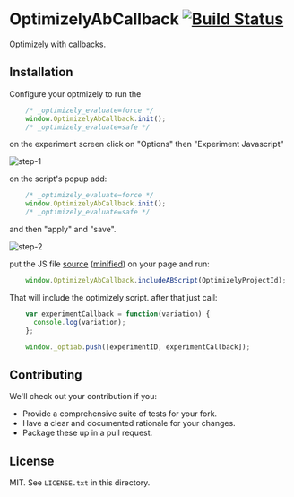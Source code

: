 # OptimizelyAbCallback [![Build Status](https://travis-ci.org/guilhermef/optimizely-ab-callback.svg?branch=master)](https://travis-ci.org/guilhermef/optimizely-ab-callback)

Optimizely with callbacks.

## Installation

Configure your optmizely to run the

```JavaScript
    /* _optimizely_evaluate=force */
    window.OptimizelyAbCallback.init();
    /* _optimizely_evaluate=safe */
```

on the experiment screen click on "Options" then "Experiment Javascript"

![step-1](/../master/docs/step-1.png?raw=true "step-1")

on the script's popup add:
```JavaScript
    /* _optimizely_evaluate=force */
    window.OptimizelyAbCallback.init();
    /* _optimizely_evaluate=safe */
```

and then "apply" and "save".

![step-2](/../master/docs/step-2.png?raw=true "step-2")

put the JS file [source](../master/dist/OptimizelyAbCallback.js) ([minified](../master/dist/OptimizelyAbCallback.min.js)) on your page and run:

```JavaScript
    window.OptimizelyAbCallback.includeABScript(OptimizelyProjectId);
```

That will include the optimizely script.
after that just call:

```JavaScript
    var experimentCallback = function(variation) {
      console.log(variation);
    };

    window._optiab.push([experimentID, experimentCallback]);
```

## Contributing

We'll check out your contribution if you:

* Provide a comprehensive suite of tests for your fork.
* Have a clear and documented rationale for your changes.
* Package these up in a pull request.

## License

MIT. See `LICENSE.txt` in this directory.
